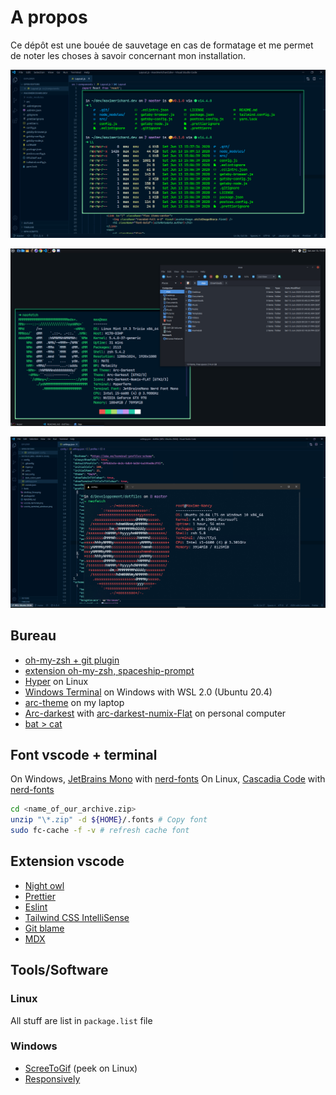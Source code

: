 # A propos

Ce dépôt est une bouée de sauvetage en cas de formatage et me permet de noter les choses à savoir concernant mon installation.

![Vscode and terminal](https://raw.githubusercontent.com/zyhou/dotfiles/master/vscode_terminal.png)

![Desktop Linux](https://raw.githubusercontent.com/zyhou/dotfiles/master/desktop_linux.png)

![Vscode and terminal Windows](https://raw.githubusercontent.com/zyhou/dotfiles/master/vscode_terminal_windows.PNG)

## Bureau

- [oh-my-zsh + git plugin](https://github.com/robbyrussell/oh-my-zsh/wiki/Plugin:git)
- [extension oh-my-zsh, spaceship-prompt](https://github.com/denysdovhan/spaceship-prompt)
- [Hyper](https://hyper.is/) on Linux
- [Windows Terminal](https://github.com/microsoft/terminal) on Windows with WSL 2.0 (Ubuntu 20.4)
- [arc-theme](https://github.com/jnsh/arc-theme) on my laptop
- [Arc-darkest](https://www.mate-look.org/p/1317409/) with [arc-darkest-numix-Flat](https://www.mate-look.org/p/1333421/) on personal computer
- [bat > cat](https://github.com/sharkdp/bat)

## Font vscode + terminal

On Windows, [JetBrains Mono](https://www.jetbrains.com/lp/mono/) with [nerd-fonts](https://github.com/ryanoasis/nerd-fonts/tree/master/patched-fonts/JetBrainsMono/Medium/complete)
On Linux, [Cascadia Code](https://github.com/microsoft/cascadia-code) with [nerd-fonts](https://github.com/ryanoasis/nerd-fonts/tree/master/patched-fonts/CascadiaCode/complete)

```bash
cd <name_of_our_archive.zip>
unzip "\*.zip" -d ${HOME}/.fonts # Copy font
sudo fc-cache -f -v # refresh cache font
```

## Extension vscode

- [Night owl](https://marketplace.visualstudio.com/items?itemName=sdras.night-owl&WT.mc_id=twitter-social-sdras)
- [Prettier](https://marketplace.visualstudio.com/items?itemName=esbenp.prettier-vscode)
- [Eslint](https://marketplace.visualstudio.com/items?itemName=dbaeumer.vscode-eslint)
- [Tailwind CSS IntelliSense](https://marketplace.visualstudio.com/items?itemName=bradlc.vscode-tailwindcss)
- [Git blame](https://marketplace.visualstudio.com/items?itemName=waderyan.gitblame)
- [MDX](https://marketplace.visualstudio.com/items?itemName=silvenon.mdx)

## Tools/Software

### Linux

All stuff are list in `package.list` file

### Windows

- [ScreeToGif](https://www.screentogif.com/) (peek on Linux)
- [Responsively](https://responsively.app/)
